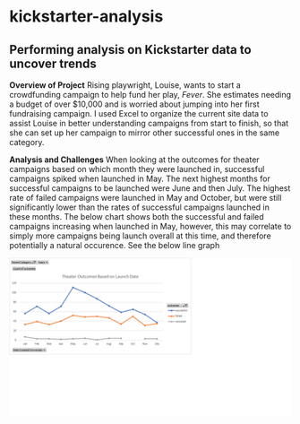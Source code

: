 # kickstarter-analysis
## Performing analysis on Kickstarter data to uncover trends

**Overview of Project**
Rising playwright, Louise, wants to start a crowdfunding campaign to help fund her play, *Fever*. She estimates needing a budget of over $10,000 and is worried about jumping into her first fundraising campaign. I used Excel to organize the current site data to assist Louise in better understanding campaigns from start to finish, so that she can set up her campaign to mirror other successful ones in the same category. 

**Analysis and Challenges**
When looking at the outcomes for theater campaigns based on which month they were launched in, successful campaigns spiked when launched in May. The next highest months for successful campaigns to be launched were June and then July. The highest rate of failed campaigns were launched in May and October, but were still significantly lower than the rates of successful campaigns launched in these months. The below chart shows both the successful and failed campaigns increasing when launched in May, however, this may correlate to simply more campaigns being launch overall at this time, and therefore potentially a natural occurence. See the below line graph 


![Theater Outcomes Based on Launch Date](Theater_Outcomes_vs_Launch.png)